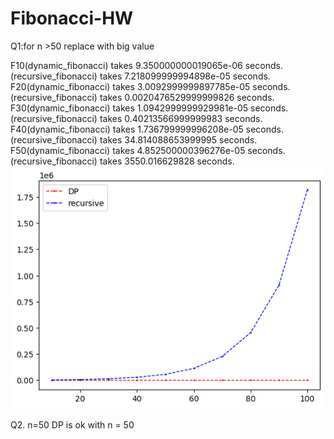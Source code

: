 # Fibonacci-HW

Q1:for n >50 replace with big value 

F10(dynamic_fibonacci) takes 9.350000000019065e-06 seconds. (recursive_fibonacci) takes 7.218099999994898e-05 seconds. 
F20(dynamic_fibonacci) takes 3.0092999999897785e-05 seconds. (recursive_fibonacci) takes 0.0020476529999999826 seconds. 
F30(dynamic_fibonacci) takes 1.0942999999929981e-05 seconds. (recursive_fibonacci) takes 0.40213566999999983 seconds. 
F40(dynamic_fibonacci) takes 1.736799999996208e-05 seconds. (recursive_fibonacci) takes 34.814088653999995 seconds. 
F50(dynamic_fibonacci) takes 4.852500000396276e-05 seconds. (recursive_fibonacci) takes 3550.016629828 seconds.
![](下載.png)

Q2. n=50
    DP is ok with n = 50
